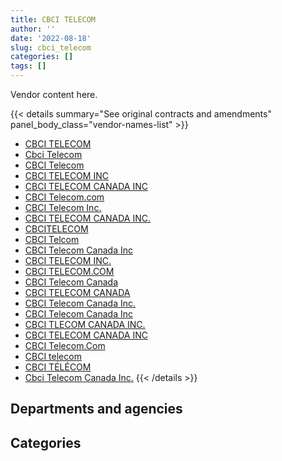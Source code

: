 ```yaml
---
title: CBCI TELECOM
author: ''
date: '2022-08-18'
slug: cbci_telecom
categories: []
tags: []
---
```


<script src="/rmarkdown-libs/htmlwidgets/htmlwidgets.js"></script>
<link href="/rmarkdown-libs/datatables-css/datatables-crosstalk.css" rel="stylesheet" />
<script src="/rmarkdown-libs/datatables-binding/datatables.js"></script>
<script src="/rmarkdown-libs/jquery/jquery-3.6.0.min.js"></script>
<link href="/rmarkdown-libs/dt-core-bootstrap/css/dataTables.bootstrap.min.css" rel="stylesheet" />
<link href="/rmarkdown-libs/dt-core-bootstrap/css/dataTables.bootstrap.extra.css" rel="stylesheet" />
<script src="/rmarkdown-libs/dt-core-bootstrap/js/jquery.dataTables.min.js"></script>
<script src="/rmarkdown-libs/dt-core-bootstrap/js/dataTables.bootstrap.min.js"></script>
<link href="/rmarkdown-libs/crosstalk/css/crosstalk.min.css" rel="stylesheet" />
<script src="/rmarkdown-libs/crosstalk/js/crosstalk.min.js"></script>
<script src="/rmarkdown-libs/htmlwidgets/htmlwidgets.js"></script>
<link href="/rmarkdown-libs/datatables-css/datatables-crosstalk.css" rel="stylesheet" />
<script src="/rmarkdown-libs/datatables-binding/datatables.js"></script>
<script src="/rmarkdown-libs/jquery/jquery-3.6.0.min.js"></script>
<link href="/rmarkdown-libs/dt-core-bootstrap/css/dataTables.bootstrap.min.css" rel="stylesheet" />
<link href="/rmarkdown-libs/dt-core-bootstrap/css/dataTables.bootstrap.extra.css" rel="stylesheet" />
<script src="/rmarkdown-libs/dt-core-bootstrap/js/jquery.dataTables.min.js"></script>
<script src="/rmarkdown-libs/dt-core-bootstrap/js/dataTables.bootstrap.min.js"></script>
<link href="/rmarkdown-libs/crosstalk/css/crosstalk.min.css" rel="stylesheet" />
<script src="/rmarkdown-libs/crosstalk/js/crosstalk.min.js"></script>

Vendor content here.

{{< details summary="See original contracts and amendments" panel_body_class="vendor-names-list" >}}
- [CBCI TELECOM](https://search.open.canada.ca/en/ct/?sort=contract_value_f%20desc&page=1&search_text=%22CBCI%20TELECOM%22)
- [Cbci Telecom](https://search.open.canada.ca/en/ct/?sort=contract_value_f%20desc&page=1&search_text=%22Cbci%20Telecom%22)
- [CBCI Telecom](https://search.open.canada.ca/en/ct/?sort=contract_value_f%20desc&page=1&search_text=%22CBCI%20Telecom%22)
- [CBCI TELECOM INC](https://search.open.canada.ca/en/ct/?sort=contract_value_f%20desc&page=1&search_text=%22CBCI%20TELECOM%20INC%22)
- [CBCI TELECOM CANADA INC](https://search.open.canada.ca/en/ct/?sort=contract_value_f%20desc&page=1&search_text=%22CBCI%20TELECOM%20CANADA%20INC%22)
- [CBCI Telecom.com](https://search.open.canada.ca/en/ct/?sort=contract_value_f%20desc&page=1&search_text=%22CBCI%20Telecom.com%22)
- [CBCI Telecom Inc.](https://search.open.canada.ca/en/ct/?sort=contract_value_f%20desc&page=1&search_text=%22CBCI%20Telecom%20Inc.%22)
- [CBCI TELECOM CANADA INC.](https://search.open.canada.ca/en/ct/?sort=contract_value_f%20desc&page=1&search_text=%22CBCI%20TELECOM%20CANADA%20INC.%22)
- [CBCITELECOM](https://search.open.canada.ca/en/ct/?sort=contract_value_f%20desc&page=1&search_text=%22CBCITELECOM%22)
- [CBCI Telcom](https://search.open.canada.ca/en/ct/?sort=contract_value_f%20desc&page=1&search_text=%22CBCI%20Telcom%22)
- [CBCI Telecom Canada Inc](https://search.open.canada.ca/en/ct/?sort=contract_value_f%20desc&page=1&search_text=%22CBCI%20Telecom%20Canada%20%20Inc%22)
- [CBCI TELECOM INC.](https://search.open.canada.ca/en/ct/?sort=contract_value_f%20desc&page=1&search_text=%22CBCI%20TELECOM%20INC.%22)
- [CBCI TELECOM.COM](https://search.open.canada.ca/en/ct/?sort=contract_value_f%20desc&page=1&search_text=%22CBCI%20TELECOM.COM%22)
- [CBCI Telecom Canada](https://search.open.canada.ca/en/ct/?sort=contract_value_f%20desc&page=1&search_text=%22CBCI%20Telecom%20Canada%22)
- [CBCI TELECOM CANADA](https://search.open.canada.ca/en/ct/?sort=contract_value_f%20desc&page=1&search_text=%22CBCI%20TELECOM%20CANADA%22)
- [CBCI Telecom Canada Inc.](https://search.open.canada.ca/en/ct/?sort=contract_value_f%20desc&page=1&search_text=%22CBCI%20Telecom%20Canada%20Inc.%22)
- [CBCI Telecom Canada Inc](https://search.open.canada.ca/en/ct/?sort=contract_value_f%20desc&page=1&search_text=%22CBCI%20Telecom%20Canada%20Inc%22)
- [CBCI TLECOM CANADA INC.](https://search.open.canada.ca/en/ct/?sort=contract_value_f%20desc&page=1&search_text=%22CBCI%20TLECOM%20CANADA%20INC.%22)
- [CBCI TELECOM CANADA INC](https://search.open.canada.ca/en/ct/?sort=contract_value_f%20desc&page=1&search_text=%22CBCI%20TELECOM%20%20CANADA%20INC%22)
- [CBCI Telecom.Com](https://search.open.canada.ca/en/ct/?sort=contract_value_f%20desc&page=1&search_text=%22CBCI%20Telecom.Com%22)
- [CBCI telecom](https://search.open.canada.ca/en/ct/?sort=contract_value_f%20desc&page=1&search_text=%22CBCI%20telecom%22)
- [CBCI TÉLÉCOM](https://search.open.canada.ca/en/ct/?sort=contract_value_f%20desc&page=1&search_text=%22CBCI%20T%c3%89L%c3%89COM%22)
- [Cbci Telecom Canada Inc.](https://search.open.canada.ca/en/ct/?sort=contract_value_f%20desc&page=1&search_text=%22Cbci%20Telecom%20Canada%20Inc.%22)
{{< /details >}}

## Departments and agencies

<div id="htmlwidget-1" style="width:100%;height:auto;" class="datatables html-widget"></div>
<script type="application/json" data-for="htmlwidget-1">{"x":{"style":"bootstrap","filter":"none","vertical":false,"data":[["<a href=\"/departments/aafc-aac/\">Agriculture and Agri-Food Canada<\/a>","<a href=\"/departments/cas-satj/\">Courts Administration Service<\/a>","<a href=\"/departments/cbsa-asfc/\">Canada Border Services Agency<\/a>","<a href=\"/departments/ced-dec/\">Canada Economic Development for Quebec Regions<\/a>","<a href=\"/departments/cic/\">Immigration, Refugees and Citizenship Canada<\/a>","<a href=\"/departments/cics-scic/\">Canadian Intergovernmental Conference Secretariat<\/a>","<a href=\"/departments/cihr-irsc/\">Canadian Institutes of Health Research<\/a>","<a href=\"/departments/cra-arc/\">Canada Revenue Agency<\/a>","<a href=\"/departments/crtc/\">Canadian Radio-television and Telecommunications Commission<\/a>","<a href=\"/departments/csa-asc/\">Canadian Space Agency<\/a>","<a href=\"/departments/csc-scc/\">Correctional Service of Canada<\/a>","<a href=\"/departments/csps-efpc/\">Canada School of Public Service<\/a>","<a href=\"/departments/cta-otc/\">Canadian Transportation Agency<\/a>","<a href=\"/departments/dfatd-maecd/\">Global Affairs Canada<\/a>","<a href=\"/departments/dfo-mpo/\">Fisheries and Oceans Canada<\/a>","<a href=\"/departments/dnd-mdn/\">National Defence<\/a>","<a href=\"/departments/ec/\">Environment and Climate Change Canada<\/a>","<a href=\"/departments/esdc-edsc/\">Employment and Social Development Canada<\/a>","<a href=\"/departments/hc-sc/\">Health Canada<\/a>","<a href=\"/departments/infc/\">Infrastructure Canada<\/a>","<a href=\"/departments/irb-cisr/\">Immigration and Refugee Board of Canada<\/a>","<a href=\"/departments/jus/\">Department of Justice Canada<\/a>","<a href=\"/departments/lac-bac/\">Library and Archives Canada<\/a>","<a href=\"/departments/nrc-cnrc/\">National Research Council Canada<\/a>","<a href=\"/departments/nrcan-rncan/\">Natural Resources Canada<\/a>","<a href=\"/departments/opc-cpvp/\">Office of the Privacy Commissioner of Canada<\/a>","<a href=\"/departments/pc/\">Parks Canada<\/a>","<a href=\"/departments/pco-bcp/\">Privy Council Office<\/a>","<a href=\"/departments/phac-aspc/\">Public Health Agency of Canada<\/a>","<a href=\"/departments/ppsc-sppc/\">Public Prosecution Service of Canada<\/a>","<a href=\"/departments/ps-sp/\">Public Safety Canada<\/a>","<a href=\"/departments/pwgsc-tpsgc/\">Public Services and Procurement Canada<\/a>","<a href=\"/departments/rcmp-grc/\">Royal Canadian Mounted Police<\/a>","<a href=\"/departments/ssc-spc/\">Shared Services Canada<\/a>","<a href=\"/departments/statcan/\">Statistics Canada<\/a>","<a href=\"/departments/swc-cfc/\">Status of Women Canada<\/a>","<a href=\"/departments/tbs-sct/\">Treasury Board of Canada Secretariat<\/a>","<a href=\"/departments/tc/\">Transport Canada<\/a>","<a href=\"/departments/vac-acc/\">Veterans Affairs Canada<\/a>","<a href=\"/departments/wage/\">Department for Women and Gender Equality<\/a>"],[34824.31,null,null,69138.57,null,137730.49,27155.56,null,165053.65,null,70802.39,null,172832.42,54281.34,37303.17,99514.05,null,143144.09,null,101262.96,null,171724.83,null,57228.91,328964.73,25276.24,null,202471.28,null,35949.81,10757.6,1030832.12,null,3850654.67,12037.48,22849.66,59448.7,null,null,null],[null,281507.8,16971.37,null,347118.09,25494.23,null,null,70133.5,null,null,null,193782.88,214480.64,null,497302.62,111996.22,13745.3,23058.8,174780.63,null,391116.08,46218.43,null,297793.1,292889.68,null,null,null,69538.89,241399.1,1895965.71,34381.27,6202125.04,null,110297.51,67992.94,11306.87,528784.28,97443.97],[null,426184.49,24403.4,32303.58,897626.83,12600,null,83340.91,60125.17,33498.79,null,null,null,10658.52,null,1066176.37,null,716.65,49790.94,15503.84,null,86376,11412.7,null,32379.57,45443.63,7143.97,null,10769.8,15950,248355.63,1376348.95,26143.75,6387348.87,null,null,153131.35,null,227486.11,301692.16],[null,null,13301.3,null,123354.29,null,null,null,249411.5,null,null,19468.98,null,202389.91,null,414423.39,null,187090.96,53095.54,92740.76,181452.56,314078.28,null,null,9313.68,51049.88,63336.85,null,null,110958.76,14391.85,679086.43,234322.52,1966819.88,null,null,54236.12,null,null,56436.08]],"container":"<table class=\"table table-striped table-hover row-border order-column display\">\n  <thead>\n    <tr>\n      <th>Department<\/th>\n      <th>2017-2018<\/th>\n      <th>2018-2019<\/th>\n      <th>2019-2020<\/th>\n      <th>2020-2021<\/th>\n    <\/tr>\n  <\/thead>\n<\/table>","options":{"order":[[4,"desc"]],"pageLength":10,"autoWidth":true,"columnDefs":[{"targets":1,"render":"function(data, type, row, meta) {\n    return type !== 'display' ? data : DTWidget.formatCurrency(data, \"$\", 2, 3, \",\", \".\", true, null);\n  }"},{"targets":2,"render":"function(data, type, row, meta) {\n    return type !== 'display' ? data : DTWidget.formatCurrency(data, \"$\", 2, 3, \",\", \".\", true, null);\n  }"},{"targets":3,"render":"function(data, type, row, meta) {\n    return type !== 'display' ? data : DTWidget.formatCurrency(data, \"$\", 2, 3, \",\", \".\", true, null);\n  }"},{"targets":4,"render":"function(data, type, row, meta) {\n    return type !== 'display' ? data : DTWidget.formatCurrency(data, \"$\", 2, 3, \",\", \".\", true, null);\n  }"},{"width":"16%","targets":[1,2,3,4]},{"className":"dt-right","targets":[1,2,3,4]}],"orderClasses":false}},"evals":["options.columnDefs.0.render","options.columnDefs.1.render","options.columnDefs.2.render","options.columnDefs.3.render"],"jsHooks":[]}</script>

## Categories

<div id="htmlwidget-2" style="width:100%;height:auto;" class="datatables html-widget"></div>
<script type="application/json" data-for="htmlwidget-2">{"x":{"style":"bootstrap","filter":"none","vertical":false,"data":[["<a href=\"/categories/1_facilities_and_construction/\">Facilities and construction<\/a>","<a href=\"/categories/10_office_management/\">Office management<\/a>","<a href=\"/categories/11_defence/\">Defence<\/a>","<a href=\"/categories/2_professional_services/\">Professional services<\/a>","<a href=\"/categories/3_information_technology/\">Information technology<\/a>","<a href=\"/categories/6_industrial_products_and_services/\">Industrial products and services<\/a>","<a href=\"/categories/9_human_capital/\">Human capital<\/a>"],[299537.4,12058.23,74654.05,49375.57,6167618.91,263713.53,54281.34],[48946.45,78466.72,497302.62,5646.91,11181736.18,438982.57,6543.5],[6293.28,24662.54,954648.06,421762.96,9918097.7,306788.92,10658.52],[4973.22,187808.25,223408.12,219419.79,4263751.2,165785.9,25613.03]],"container":"<table class=\"table table-striped table-hover row-border order-column display\">\n  <thead>\n    <tr>\n      <th>Category<\/th>\n      <th>2017-2018<\/th>\n      <th>2018-2019<\/th>\n      <th>2019-2020<\/th>\n      <th>2020-2021<\/th>\n    <\/tr>\n  <\/thead>\n<\/table>","options":{"order":[[4,"desc"]],"dom":"t","pageLength":30,"autoWidth":true,"columnDefs":[{"targets":1,"render":"function(data, type, row, meta) {\n    return type !== 'display' ? data : DTWidget.formatCurrency(data, \"$\", 2, 3, \",\", \".\", true, null);\n  }"},{"targets":2,"render":"function(data, type, row, meta) {\n    return type !== 'display' ? data : DTWidget.formatCurrency(data, \"$\", 2, 3, \",\", \".\", true, null);\n  }"},{"targets":3,"render":"function(data, type, row, meta) {\n    return type !== 'display' ? data : DTWidget.formatCurrency(data, \"$\", 2, 3, \",\", \".\", true, null);\n  }"},{"targets":4,"render":"function(data, type, row, meta) {\n    return type !== 'display' ? data : DTWidget.formatCurrency(data, \"$\", 2, 3, \",\", \".\", true, null);\n  }"},{"width":"16%","targets":[1,2,3,4]},{"className":"dt-right","targets":[1,2,3,4]}],"orderClasses":false,"lengthMenu":[10,25,30,50,100]}},"evals":["options.columnDefs.0.render","options.columnDefs.1.render","options.columnDefs.2.render","options.columnDefs.3.render"],"jsHooks":[]}</script>
